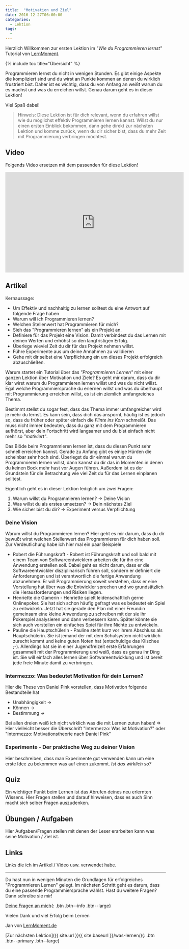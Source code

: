 ```yaml
---
title:  "Motivation und Ziel"
date: 2016-12-27T06:00:00
categories: 
  - Lektion
tags:
  - 
---
```


Herzlich Willkommen zur ersten Lektion im *"Wie du Programmieren lernst"* Tutorial von [LernMoment](http://www.lernmoment.de). 

{% include toc title="Übersicht" %}

Programmieren lernst du nicht in wenigen Stunden. Es gibt einige Aspekte die kompliziert sind und du wirst an Punkte kommen an denen du wirklich frustriert bist. Daher ist es wichtig, dass du von Anfang an weißt warum du es machst und was du erreichen willst. Genau darum geht es in dieser Lektion!

Viel Spaß dabei!

> Hinweis: Diese Lektion ist für dich relevant, wenn du erfahren willst wie du möglichst effektiv Programmieren lernen kannst. Willst du nur einen ersten Einblick bekommen, dann gehe direkt zur nächsten Lektion und komme zurück, wenn du dir sicher bist, dass du mehr Zeit mit Programmierung verbringen möchtest.

## Video

Folgends Video ersetzen mit dem passenden für diese Lektion!

<iframe width="560" height="315" src="https://www.youtube.com/embed/crP-uQc7fJA" frameborder="0" allowfullscreen></iframe>

## Artikel

Kernaussage:

 - Um Effektiv und nachhaltig zu lernen solltest du eine Antwort auf folgende Frage haben 
  - Warum will ich Programmieren lernen?
  - Welchen Stellenwert hat Programmieren für mich?
 - Sieh das "Programmieren lernen" als ein Projekt an.
  - Definiere für das Projekt eine Vision. Damit verbindest du das Lernen mit deinen Werten und erhöhst so den langfristigen Erfolg.
  - Überlege wieviel Zeit du dir für das Projekt nehmen willst.
  - Führe Experimente aus um deine Annahmen zu validieren
  - Gehe mit dir selbst eine Verpflichtung ein um dieses Projekt erfolgreich abzuschließen.


Warum startet ein Tutorial über das *"Programmieren Lernen"* mit einer ganzen Lektion über Motivation und Ziele? Es geht mir darum, dass du dir klar wirst warum du Programmieren lernen willst und was du nicht willst. Egal welche Programmiersprache du erlernen willst und was du überhaupt mit Programmierung erreichen willst, es ist ein ziemlich umfangreiches Thema.

Bestimmt stellst du sogar fest, dass das Thema immer umfangreicher wird je mehr du lernst. Es kann sein, dass dich das anspornt, häufig ist es jedoch so, dass du früher oder später einfach die *Flinte ins Korn* schmeißt. Das muss nicht immer bedeuten, dass du ganz mit dem Programmieren aufhörst, aber dein Fortschritt wird langsamer und du bist einfach nicht mehr so *"motiviert"*.

Das Blöde beim Programmieren lernen ist, dass du diesen Punkt sehr schnell erreichen kannst. Gerade zu Anfang gibt es einige Hürden die scheinbar sehr hoch sind. Überlegst du dir einmal warum du Programmieren lernen willst, dann kannst du dir das in Momenten in denen du keinen Bock mehr hast vor Augen führen. Außerdem ist es der Grundstein für die Betrachtung wie viel Zeit du für das Lernen einplanen solltest.

Eigentlich geht es in dieser Lektion lediglich um zwei Fragen:

 1. Warum willst du Programmieren lernen? -> Deine Vision
 2. Was willst du als erstes umsetzen? -> Dein nächstes Ziel
 3. Wie sicher bist du dir? -> Experiment versus Verpflichtung

### Deine Vision

Warum willst du Programmieren lernen? Hier geht es mir darum, dass du dir bewußt wirst welchen Stellenwert das Programmieren für dich haben soll. Zur Verdeutlichung habe ich hier mal ein paar Beispiele

 - Robert die Führungskraft - Robert ist Führungskraft und soll bald mit einem Team von Softwareentwicklern arbeiten die für ihn eine Anwendung erstellen soll. Dabei geht es nicht darum, dass er die Softwareentwickler disziplinarisch führen soll, sondern er definiert die Anforderungen und ist verantwortlich die fertige Anwendung abzunehmen. Er will Programmierung soweit verstehen, dass er eine Vorstellung hat über was die Entwickler sprechen und wo grundsätzlich die Herausforderungen und Risiken liegen.
 - Henriette die Gamerin - Henriette spielt leidenschaftlich gerne Onlinepoker. Sie hat sich schon häufig gefragt was es bedeutet ein Spiel zu entwickeln. Jetzt hat sie gerade den Plan mit einer Freundin gemeinsam eine kleine Anwendung zu schreiben mit der sie ihr Pokerspiel analysieren und dann verbessern kann. Später könnte sie sich auch vorstellen ein einfaches Spiel für ihre Nichte zu entwickeln.
 - Pauline die Hauptschülerin - Pauline steht kurz vor ihrem Abschluss als Hauptschülerin. Sie ist jemand der mit dem Schulsystem nicht wirklich zurecht kommt und keine guten Noten hat (entschuldige das Klischee ;-). Allerdings hat sie in einer Jugendfreizeit erste Erfahrungen gesammelt mit der Programmierung und weiß, dass es genau ihr Ding ist. Sie will einfach alles lernen über Softwareentwicklung und ist bereit jede freie Minute damit zu verbringen.

### Intermezzo: Was bedeutet Motivation für dein Lernen?

Hier die These von Daniel Pink vorstellen, dass Motivation folgende Bestandteile hat
 - Unabhängigkeit -> 
 - Können -> 
 - Bestimmung -> 

Bei allen dreien weiß ich nicht wirklich was die mit Lernen zutun haben! => Hier vielleicht besser die Überschrift "Intermezzo: Was ist Motivation?" oder "Intermezzo: Motivationstheorie nach Daniel Pink"

### Experimente - Der praktische Weg zu deiner Vision

Hier beschreiben, dass man Experimente gut verwenden kann um eine erste Idee zu bekommen was auf einen zukommt. *Ist das wirklich so?*

## Quiz

Ein wichtiger Punkt beim Lernen ist das Abrufen deines neu erlernten Wissens. Hier Fragen stellen und darauf hinweisen, dass es auch Sinn macht sich selber Fragen auszudenken.

## Übungen / Aufgaben

Hier Aufgaben/Fragen stellen mit denen der Leser erarbeiten kann was seine Motivation / Ziel ist.

## Links

Links die ich im Artikel / Video usw. verwendet habe.

---

Du hast nun in wenigen Minuten die Grundlagen für erfolgreiches "Programmieren Lernen" gelegt. Im nächsten Schritt geht es darum, dass du eine passende Programmiersprache wählst. Hast du weitere Fragen? Dann schreibe sie mir!

[Deine Fragen an mich](mailto:jan@lernmoment.de){: .btn .btn--info .btn--large}

Vielen Dank und viel Erfolg beim Lernen

Jan von [LernMoment.de](http://www.lernmoment.de)

[Zur nächsten Lektion]({{ site.url }}{{ site.baseurl }}/was-lernen/){: .btn .btn--primary .btn--large}
